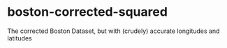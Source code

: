 # boston-corrected-squared
The corrected Boston Dataset, but with (crudely) accurate longitudes and latitudes
